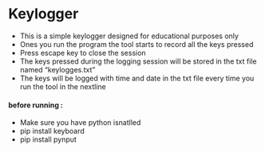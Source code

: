 # Keylogger
<p>
  <ul>
    <li>This is a simple keylogger designed for educational purposes only </li>
    <li>Ones you run the program the tool starts to record all the keys pressed </li>
    <li>Press escape key to close the session</li>
    <li>The keys pressed during the logging session will be stored in the txt file named “keylogges.txt” </li>
    <li>The keys will be logged with time and date in the txt file every time you run the tool in the nextline</li>
  </ul>


 

</p>


<h4>before running :</h4>
<ul>
  <li>Make sure you have python isnatlled </li>
  <li>pip install keyboard</li>
  <li>pip install pynput</li>
</ul>



